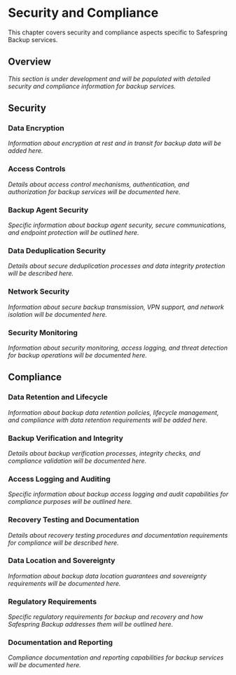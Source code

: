 # Security and Compliance

This chapter covers security and compliance aspects specific to Safespring Backup services.

## Overview

*This section is under development and will be populated with detailed security and compliance information for backup services.*

## Security

### Data Encryption

*Information about encryption at rest and in transit for backup data will be added here.*

### Access Controls

*Details about access control mechanisms, authentication, and authorization for backup services will be documented here.*

### Backup Agent Security

*Specific information about backup agent security, secure communications, and endpoint protection will be outlined here.*

### Data Deduplication Security

*Details about secure deduplication processes and data integrity protection will be described here.*

### Network Security

*Information about secure backup transmission, VPN support, and network isolation will be documented here.*

### Security Monitoring

*Information about security monitoring, access logging, and threat detection for backup operations will be documented here.*

## Compliance

### Data Retention and Lifecycle

*Information about backup data retention policies, lifecycle management, and compliance with data retention requirements will be added here.*

### Backup Verification and Integrity

*Details about backup verification processes, integrity checks, and compliance validation will be documented here.*

### Access Logging and Auditing

*Specific information about backup access logging and audit capabilities for compliance purposes will be outlined here.*

### Recovery Testing and Documentation

*Details about recovery testing procedures and documentation requirements for compliance will be described here.*

### Data Location and Sovereignty

*Information about backup data location guarantees and sovereignty requirements will be documented here.*

### Regulatory Requirements

*Specific regulatory requirements for backup and recovery and how Safespring Backup addresses them will be outlined here.*

### Documentation and Reporting

*Compliance documentation and reporting capabilities for backup services will be documented here.*